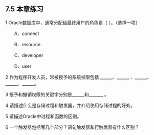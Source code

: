 ## 7.5  本章练习

 

1  Oracle数据库中，通常分配给最终用户的角色是（    ）。（选择一项）

&emsp;&emsp;A．connect

&emsp;&emsp;B．resource

&emsp;&emsp;C．developer

&emsp;&emsp;D．user

2  作为程序开发人员，常被授予的系统权限包括 \_\_\_\_\_\_、\_\_\_\_\_\_ 、\_\_\_\_\_\_、\_\_\_\_\_\_、\_\_\_\_\_\_。

3  授予和撤销权限的关键字分别是\_\_\_\_\_\_和\_\_\_\_\_\_\_    。

4  请描述什么是存储过程和触发器，并介绍使用存储过程的好处。

 

 

5  请描述Oracle中过程和函数的区别。

 

 

6  一个触发器包括哪几个部分？语句触发器和行触发器有什么区别？

 
